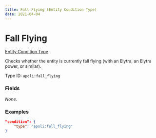 ```yaml
---
title: Fall Flying (Entity Condition Type)
date: 2021-04-04
---
```


# Fall Flying

[Entity Condition Type](../entity_condition_types.md)

Checks whether the entity is currently fall flying (with an Elytra, an Elytra power, or similar).

Type ID: `apoli:fall_flying`

### Fields

_None._

### Examples

```json
"condition": {
    "type": "apoli:fall_flying"
}
```
